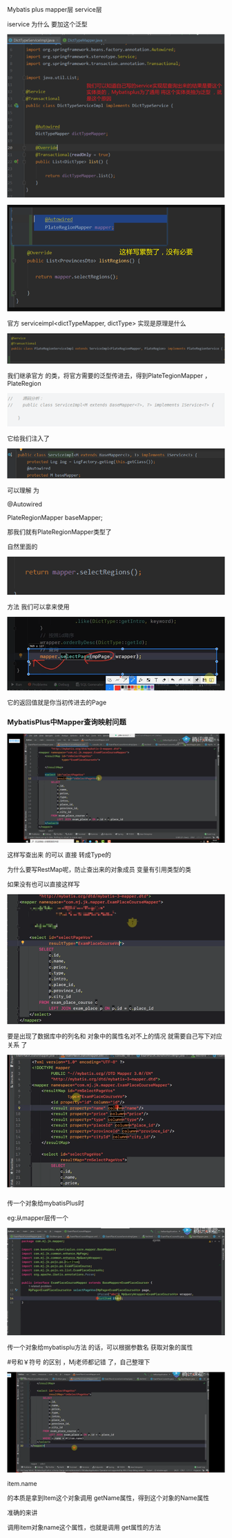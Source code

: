 Mybatis plus   mapper层  service层  

iservice  <dictType>为什么 要加这个泛型

![image-20220820155227404](https://raw.githubusercontent.com/Eat-garlic/picture/master/images20220820155227.png)













![image-20230215091313477](https://raw.githubusercontent.com/Eat-garlic/picture/master/img/20230215091313.png)



官方 serviceimpl<dictTypeMapper, dictType> 实现是原理是什么 



![image-20230215091401065](https://raw.githubusercontent.com/Eat-garlic/picture/master/img/20230215091401.png)

我们继承官方 的类，将官方需要的泛型传进去，得到PlateTegionMapper ， PlateRegion  

![image-20220820155910429](https://raw.githubusercontent.com/Eat-garlic/picture/master/images20220820155910.png)

它给我们注入了

![image-20230215092501457](https://raw.githubusercontent.com/Eat-garlic/picture/master/img/20230215092501.png)



可以理解 为

@Autowired

PlateRegionMapper  baseMapper;

那我们就有PlateRegionMapper类型了

自然里面的

![image-20230215094633716](https://raw.githubusercontent.com/Eat-garlic/picture/master/img/20230215094633.png)



方法 我们可以拿来使用















![image-20221229164318069](https://raw.githubusercontent.com/Eat-garlic/picture/master/images20221229164318.png)

它的返回值就是你当初传进去的Page



















### MybatisPlus中Mapper查询映射问题

![image-20230223115717180](https://raw.githubusercontent.com/Eat-garlic/picture/master/img20230223115717.png)

 

这样写查出来 的可以 直接 转成Type的

为什么要写RestMap呢，防止查出来的对象成员 变量有引用类型的类



如果没有也可以直接这样写



![image-20230223115938709](https://raw.githubusercontent.com/Eat-garlic/picture/master/img20230223115938.png)



要是出现了数据库中的列名和 对象中的属性名对不上的情况 就需要自己写下对应 关系 了

![image-20230223120111099](https://raw.githubusercontent.com/Eat-garlic/picture/master/img20230223120111.png)











### 

传一个对象给mybatisPlus时

eg:从mapper层传一个









![image-20230223133302624](https://raw.githubusercontent.com/Eat-garlic/picture/master/img20230223133302.png)

传一个对象给mybatisplu方法 的话，可以根据参数名 获取对象的属性

#号和￥符号 的区别 ，Mj老师都记错 了，自己整理下

![image-20230223133746793](https://raw.githubusercontent.com/Eat-garlic/picture/master/img20230223133747.png)

 item.name

的本质是拿到Item这个对象调用 getName属性，得到这个对象的Name属性

准确的来讲

调用item对象name这个属性，也就是调用  get属性的方法 